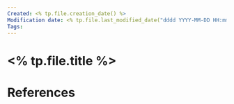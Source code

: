 ```yaml
---
Created: <% tp.file.creation_date() %>
Modification date: <% tp.file.last_modified_date("dddd YYYY-MM-DD HH:mm:ss") %>
Tags: 
---
```


# <% tp.file.title %>



# References
